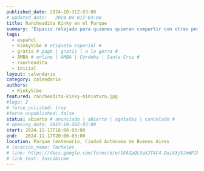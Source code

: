 ```yaml
---
published_date: 2024-10-31Z-03:00
# updated_date:   2024-04-01Z-03:00
title: Rancheadita Kinky en el Parque
summary: 'Espacio relajado para quienes quieran compartir con otras personas kinkies y queer/lgtb. Nos juntamos a conocernos, charlar, comer, y atar.'
tags:
  - español
  - KinkyVibe # etiqueta especial #
  - gratis # pago | gratis | a la gorra #
  - AMBA # online | AMBA | Córdoba | Santa Cruz #
  - rancheadita
  - inicial
layout: calendario
category: calendario
authors:
  - KinkyVibe
featured: rancheadita-kinky-miniatura.jpg
#logo: 2
# force_unlisted: true
#force_unpublished: false
status: abierto # anunciado | abierto | agotadas | cancelado #
# opening_date: 2023-10-20Z-03:00
start: 2024-11-17T16:00-03:00
end:   2024-11-17T20:00-03:00
location: Parque Centenario, Ciudad Autónoma de Buenos Aires
# location_name: Tacheles
# link: https://docs.google.com/forms/d/e/1FAIpQLSeXJT4C4-DuiA3jSJmWFIbxqzsq3tU4PHnpWWVq1hYgx1mKtA/viewform?usp=sf_link
# link_text: Inscibirme
---
```


<!-- ## 18:30 - 21:30 **Rancheadita Kinky**
Un espacio para conocer y charlar con personas que tienen prácticas BDSM/kinky o viven identidades aledañas. ¡Podés venir a comer algo y conocerte con otres pervertides! ❤️

Actividad gratuita

## 18:30 - 20:00 **Mini taller de seguridad en shibari y primera atadura**
Previo a la jam ofrecemos los conocimientos mínimos para poder cuidarnos, saber un poco más sobre seguridad en cuerdas y sobre nuestros cuerpos.
  
Además, vamos a mostrar como se hace una atadura simple de shibari para que puedas practicar durante la jam. No es necesario tener conocimientos previos ni tener cuerdas.

Da el taller @DemonWeb y modela @Gorro_Rojo

Valor: $4.000

## 18:30 - 21:30 **Jam de Cuerdas** 
Un espacio para tener tus prácticas de shibari entre compañeres kinkies y cuir-lgttbiq! Aprender, jugar, intercambiar y charlar mucho ❤️

Va a haber anillas para suspensión, monitores y materiales de cuidado y seguridad.

Valor: $4.000 -->

<!-- --- -->

<!-- Va a estar [Luzi](https://www.instagram.com/manos.magicas.luzi/) alimentándonos vendiendo cositas muy ricas veganas 🔥 -->

  <!-- Podés llevar: -->
<!-- - anillos/mosquetones para suspensión -->
<!-- - colchoneta -->
<!-- - cuerdas estructurales o cintas para llegar al punto -->
<!-- - repelente -->
<!-- - agua -->

<!-- La actividad es gratuita, pasaremos gorra para bancar la organización.  -->